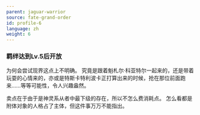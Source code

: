 ```yaml
---
parent: jaguar-warrior
source: fate-grand-order
id: profile-6
language: zh
weight: 6
---
```


### 羁绊达到Lv.5后开放

为何会尝试现界这点上不明确。
究竟是跟着魁札尔·科亚特尔一起来的，还是带着玩耍的心情来的，亦或是特斯卡特利波卡正打算出来的时候，抢在那位前面跑来……等等可能性，令人兴趣盎然。

卖点在于由于是神灵系从者中最下级的存在，所以不怎么费消耗点。
怎么看都是附体对象的人格占了主体，但这件事万万不能指出。
